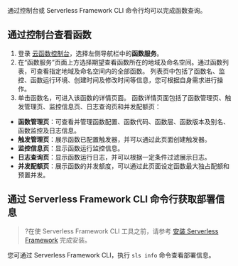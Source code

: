 通过控制台或 Serverless Framework CLI 命令行均可以完成函数查询。

## 通过控制台查看函数
1. 登录 [云函数控制台](https://console.cloud.tencent.com/scf)，选择左侧导航栏中的**函数服务**。
2. 在“函数服务”页面上方选择期望查看函数所在的地域及命名空间。通过函数列表，可查看指定地域及命名空间内的全部函数。
列表页中包括了函数名、监控、函数运行环境、创建时间及修改时间等信息，您可根据自身需求进行操作。
3. 单击函数名，可进入该函数的详情页面。
函数详情页面包括了函数管理页、触发管理页、监控信息页、日志查询页和并发配额页：
 - **函数管理页**：可查看并管理函数配置、函数代码、函数层、函数版本及别名、函数监控及日志信息。
 - **触发管理页**：展示函数已配置触发器，并可以通过此页面创建触发器。
 - **监控信息页**：显示函数运行监控信息。
 - **日志查询页**：显示函数运行日志，并可以根据一定条件过滤展示日志。
 - **并发配额页**：展示函数的并发额度，可以通过此页面设定函数最大独占配额和预置并发。


## 通过 Serverless Framework CLI 命令行获取部署信息
>?在使 Serverless Framework CLI 工具之前，请参考 [安装 Serverless Framework](https://cloud.tencent.com/document/product/583/44753) 完成安装。
>
您可通过 Serverless Framework CLI，执行 `sls info` 命令查看部署信息。
